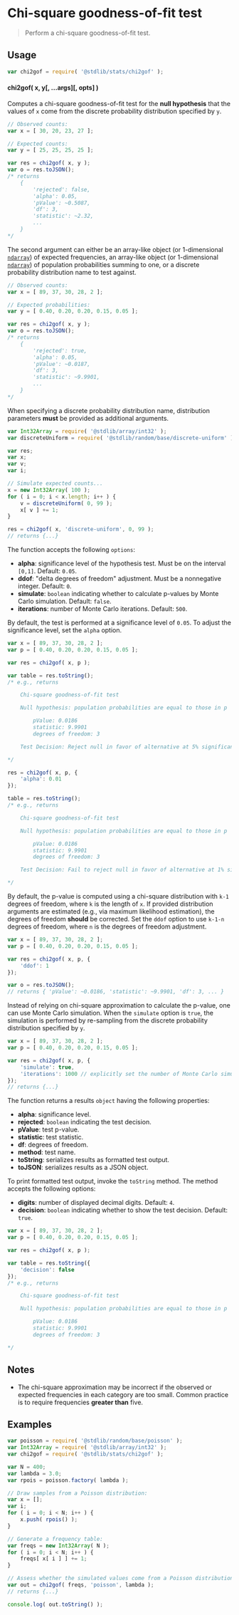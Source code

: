 <!--

@license Apache-2.0

Copyright (c) 2018 The Stdlib Authors.

Licensed under the Apache License, Version 2.0 (the "License");
you may not use this file except in compliance with the License.
You may obtain a copy of the License at

   http://www.apache.org/licenses/LICENSE-2.0

Unless required by applicable law or agreed to in writing, software
distributed under the License is distributed on an "AS IS" BASIS,
WITHOUT WARRANTIES OR CONDITIONS OF ANY KIND, either express or implied.
See the License for the specific language governing permissions and
limitations under the License.

-->

# Chi-square goodness-of-fit test

> Perform a chi-square goodness-of-fit test.

<section class="usage">

## Usage

```javascript
var chi2gof = require( '@stdlib/stats/chi2gof' );
```

#### chi2gof( x, y\[, ...args]\[, opts] )

Computes a chi-square goodness-of-fit test for the **null hypothesis** that the values of `x` come from the discrete probability distribution specified by `y`.

```javascript
// Observed counts:
var x = [ 30, 20, 23, 27 ];

// Expected counts:
var y = [ 25, 25, 25, 25 ];

var res = chi2gof( x, y );
var o = res.toJSON();
/* returns
    {
        'rejected': false,
        'alpha': 0.05,
        'pValue': ~0.5087,
        'df': 3,
        'statistic': ~2.32,
        ...
    }
*/
```

The second argument can either be an array-like object (or 1-dimensional [`ndarray`][@stdlib/ndarray/array]) of expected frequencies, an array-like object (or 1-dimensional [`ndarray`][@stdlib/ndarray/array]) of population probabilities summing to one, or a discrete probability distribution name to test against.

```javascript
// Observed counts:
var x = [ 89, 37, 30, 28, 2 ];

// Expected probabilities:
var y = [ 0.40, 0.20, 0.20, 0.15, 0.05 ];

var res = chi2gof( x, y );
var o = res.toJSON();
/* returns
    {
        'rejected': true,
        'alpha': 0.05,
        'pValue': ~0.0187,
        'df': 3,
        'statistic': ~9.9901,
        ...
    }
*/
```

When specifying a discrete probability distribution name, distribution parameters **must** be provided as additional arguments.

```javascript
var Int32Array = require( '@stdlib/array/int32' );
var discreteUniform = require( '@stdlib/random/base/discrete-uniform' );

var res;
var x;
var v;
var i;

// Simulate expected counts...
x = new Int32Array( 100 );
for ( i = 0; i < x.length; i++ ) {
    v = discreteUniform( 0, 99 );
    x[ v ] += 1;
}

res = chi2gof( x, 'discrete-uniform', 0, 99 );
// returns {...}
```

The function accepts the following `options`:

-   **alpha**: significance level of the hypothesis test. Must be on the interval `[0,1]`. Default: `0.05`.
-   **ddof**: "delta degrees of freedom" adjustment. Must be a nonnegative integer. Default: `0`.
-   **simulate**: `boolean` indicating whether to calculate p-values by Monte Carlo simulation. Default: `false`.
-   **iterations**: number of Monte Carlo iterations. Default: `500`.

By default, the test is performed at a significance level of `0.05`. To adjust the significance level, set the `alpha` option.

```javascript
var x = [ 89, 37, 30, 28, 2 ];
var p = [ 0.40, 0.20, 0.20, 0.15, 0.05 ];

var res = chi2gof( x, p );

var table = res.toString();
/* e.g., returns

    Chi-square goodness-of-fit test

    Null hypothesis: population probabilities are equal to those in p

        pValue: 0.0186
        statistic: 9.9901
        degrees of freedom: 3

    Test Decision: Reject null in favor of alternative at 5% significance level

*/

res = chi2gof( x, p, {
    'alpha': 0.01
});

table = res.toString();
/* e.g., returns

    Chi-square goodness-of-fit test

    Null hypothesis: population probabilities are equal to those in p

        pValue: 0.0186
        statistic: 9.9901
        degrees of freedom: 3

    Test Decision: Fail to reject null in favor of alternative at 1% significance level

*/
```

By default, the p-value is computed using a chi-square distribution with `k-1` degrees of freedom, where `k` is the length of `x`. If provided distribution arguments are estimated (e.g., via maximum likelihood estimation), the degrees of freedom **should** be corrected. Set the `ddof` option to use `k-1-n` degrees of freedom, where `n` is the degrees of freedom adjustment.

```javascript
var x = [ 89, 37, 30, 28, 2 ];
var p = [ 0.40, 0.20, 0.20, 0.15, 0.05 ];

var res = chi2gof( x, p, {
    'ddof': 1
});

var o = res.toJSON();
// returns { 'pValue': ~0.0186, 'statistic': ~9.9901, 'df': 3, ... }
```

Instead of relying on chi-square approximation to calculate the p-value, one can use Monte Carlo simulation. When the `simulate` option is `true`, the simulation is performed by re-sampling from the discrete probability distribution specified by `y`.

```javascript
var x = [ 89, 37, 30, 28, 2 ];
var p = [ 0.40, 0.20, 0.20, 0.15, 0.05 ];

var res = chi2gof( x, p, {
    'simulate': true,
    'iterations': 1000 // explicitly set the number of Monte Carlo simulations
});
// returns {...}
```

The function returns a results `object` having the following properties:

-   **alpha**: significance level.
-   **rejected**: `boolean` indicating the test decision.
-   **pValue**: test p-value.
-   **statistic**: test statistic.
-   **df**: degrees of freedom.
-   **method**: test name.
-   **toString**: serializes results as formatted test output.
-   **toJSON**: serializes results as a JSON object.

To print formatted test output, invoke the `toString` method. The method accepts the following options:

-   **digits**: number of displayed decimal digits. Default: `4`.
-   **decision**: `boolean` indicating whether to show the test decision. Default: `true`.

```javascript
var x = [ 89, 37, 30, 28, 2 ];
var p = [ 0.40, 0.20, 0.20, 0.15, 0.05 ];

var res = chi2gof( x, p );

var table = res.toString({
    'decision': false
});
/* e.g., returns

    Chi-square goodness-of-fit test

    Null hypothesis: population probabilities are equal to those in p

        pValue: 0.0186
        statistic: 9.9901
        degrees of freedom: 3

*/
```

</section>

<!-- /.usage -->

<section class="notes">

## Notes

-   The chi-square approximation may be incorrect if the observed or expected frequencies in each category are too small. Common practice is to require frequencies **greater than** five.

</section>

<!-- /.notes -->

<section class="examples">

## Examples

<!-- eslint no-undef: "error" -->

```javascript
var poisson = require( '@stdlib/random/base/poisson' );
var Int32Array = require( '@stdlib/array/int32' );
var chi2gof = require( '@stdlib/stats/chi2gof' );

var N = 400;
var lambda = 3.0;
var rpois = poisson.factory( lambda );

// Draw samples from a Poisson distribution:
var x = [];
var i;
for ( i = 0; i < N; i++ ) {
    x.push( rpois() );
}

// Generate a frequency table:
var freqs = new Int32Array( N );
for ( i = 0; i < N; i++ ) {
    freqs[ x[ i ] ] += 1;
}

// Assess whether the simulated values come from a Poisson distribution:
var out = chi2gof( freqs, 'poisson', lambda );
// returns {...}

console.log( out.toString() );
```

</section>

<!-- /.examples -->

<section class="links">

[@stdlib/ndarray/array]: https://github.com/stdlib-js/ndarray-array

</section>

<!-- /.links -->
